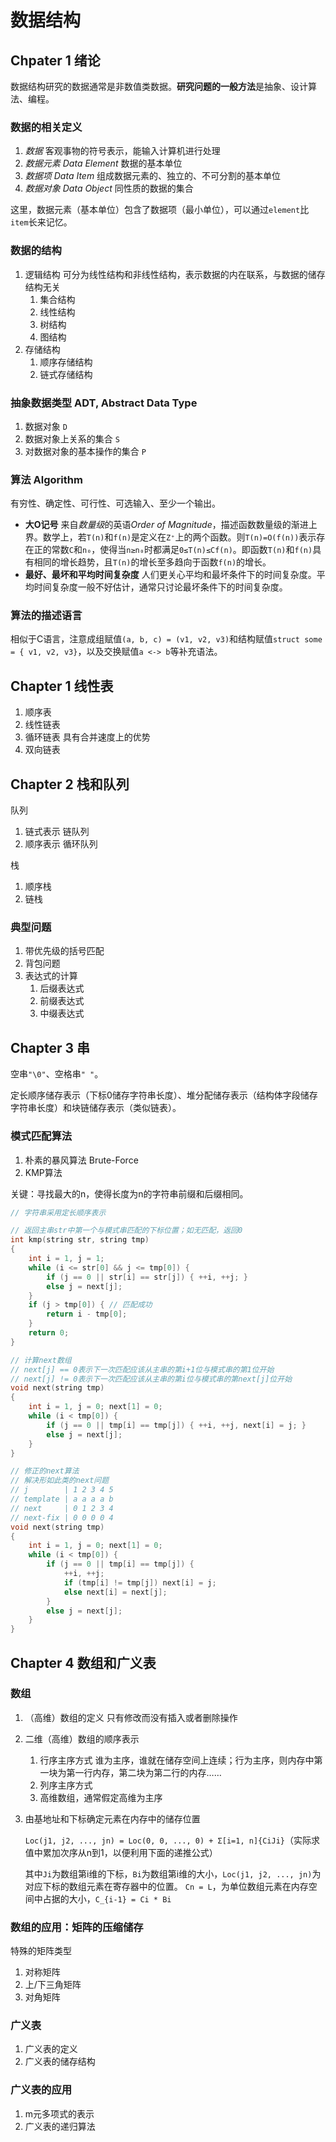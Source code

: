 # 数据结构

## Chpater 1 绪论

数据结构研究的数据通常是非数值类数据。**研究问题的一般方法**是抽象、设计算法、编程。

### 数据的相关定义

1. *数据* 客观事物的符号表示，能输入计算机进行处理
2. *数据元素* *Data Element* 数据的基本单位
3. *数据项* *Data Item* 组成数据元素的、独立的、不可分割的基本单位
4. *数据对象* *Data Object* 同性质的数据的集合

这里，数据元素（基本单位）包含了数据项（最小单位），可以通过`element`比`item`长来记忆。

### 数据的结构

1. 逻辑结构 可分为线性结构和非线性结构，表示数据的内在联系，与数据的储存结构无关
    1. 集合结构
    2. 线性结构
    3. 树结构
    4. 图结构
2. 存储结构
    1. 顺序存储结构
    2. 链式存储结构

### 抽象数据类型 ADT, Abstract Data Type

1. 数据对象 `D`
2. 数据对象上关系的集合 `S`
3. 对数据对象的基本操作的集合 `P`

### 算法 Algorithm

有穷性、确定性、可行性、可选输入、至少一个输出。

- **大O记号** 来自*数量级*的英语*Order of Magnitude*，描述函数数量级的渐进上界。数学上，若`T(n)`和`f(n)`是定义在`Z⁺`上的两个函数。则`T(n)=O(f(n))`表示存在正的常数`C`和`n₀`，使得当`n≥n₀`时都满足`0≤T(n)≤Cf(n)`。即函数`T(n)`和`f(n)`具有相同的增长趋势，且`T(n)`的增长至多趋向于函数`f(n)`的增长。
- **最好、最坏和平均时间复杂度** 人们更关心平均和最坏条件下的时间复杂度。平均时间复杂度一般不好估计，通常只讨论最坏条件下的时间复杂度。

### 算法的描述语言

相似于C语言，注意成组赋值`(a, b, c) = (v1, v2, v3)`和结构赋值`struct some = { v1, v2, v3}`，以及交换赋值`a <-> b`等补充语法。

## Chapter 1 线性表

1. 顺序表
2. 线性链表
3. 循环链表 具有合并速度上的优势
4. 双向链表

## Chapter 2 栈和队列

队列

1. 链式表示 链队列
2. 顺序表示 循环队列

栈

1. 顺序栈
2. 链栈

### 典型问题

1. 带优先级的括号匹配
2. 背包问题
3. 表达式的计算
    1. 后缀表达式
    2. 前缀表达式
    3. 中缀表达式

## Chapter 3 串

空串`"\0"`、空格串`" "`。

定长顺序储存表示（下标0储存字符串长度）、堆分配储存表示（结构体字段储存字符串长度）和块链储存表示（类似链表）。

### 模式匹配算法

1. 朴素的暴风算法 Brute-Force
2. KMP算法

关键：寻找最大的n，使得长度为n的字符串前缀和后缀相同。

```cpp
// 字符串采用定长顺序表示

// 返回主串str中第一个与模式串匹配的下标位置；如无匹配，返回0
int kmp(string str, string tmp)
{
    int i = 1, j = 1;
    while (i <= str[0] && j <= tmp[0]) {
        if (j == 0 || str[i] == str[j]) { ++i, ++j; }
        else j = next[j];
    }
    if (j > tmp[0]) { // 匹配成功
        return i - tmp[0];
    }
    return 0;
}

// 计算next数组
// next[j] == 0表示下一次匹配应该从主串的第i+1位与模式串的第1位开始
// next[j] != 0表示下一次匹配应该从主串的第i位与模式串的第next[j]位开始
void next(string tmp)
{
    int i = 1, j = 0; next[1] = 0;
    while (i < tmp[0]) {
        if (j == 0 || tmp[i] == tmp[j]) { ++i, ++j, next[i] = j; }
        else j = next[j];
    }
}

// 修正的next算法
// 解决形如此类的next问题
// j        | 1 2 3 4 5
// template | a a a a b
// next     | 0 1 2 3 4
// next-fix | 0 0 0 0 4
void next(string tmp)
{
    int i = 1, j = 0; next[1] = 0;
    while (i < tmp[0]) {
        if (j == 0 || tmp[i] == tmp[j]) {
            ++i, ++j;
            if (tmp[i] != tmp[j]) next[i] = j;
            else next[i] = next[j];
        }
        else j = next[j];
    }
}
```

## Chapter 4 数组和广义表

### 数组

1. （高维）数组的定义 只有修改而没有插入或者删除操作
2. 二维（高维）数组的顺序表示
    1. 行序主序方式 谁为主序，谁就在储存空间上连续；行为主序，则内存中第一块为第一行内存，第二块为第二行的内存……
    2. 列序主序方式
    3. 高维数组，通常假定高维为主序
3. 由基地址和下标确定元素在内存中的储存位置

    `Loc(j1, j2, ..., jn) = Loc(0, 0, ..., 0) + Σ[i=1, n]{CiJi}`（实际求值中累加次序从n到1，以便利用下面的递推公式）

    其中`Ji`为数组第i维的下标，`Bi`为数组第i维的大小，`Loc(j1, j2, ..., jn)`为对应下标的数组元素在寄存器中的位置。
    `Cn = L`，为单位数组元素在内存空间中占据的大小，`C_{i-1} = Ci * Bi`

### 数组的应用：矩阵的压缩储存

特殊的矩阵类型

1. 对称矩阵
2. 上/下三角矩阵
3. 对角矩阵

### 广义表

1. 广义表的定义
2. 广义表的储存结构

### 广义表的应用

1. m元多项式的表示
2. 广义表的递归算法
